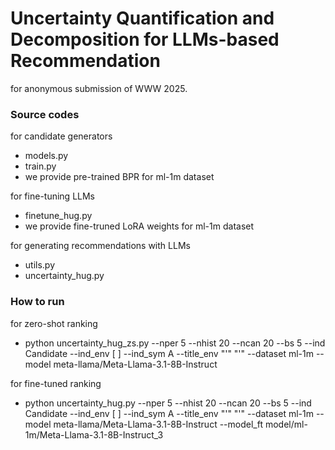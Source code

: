 # Uncertainty Quantification and Decomposition for LLMs-based Recommendation
for anonymous submission of WWW 2025.



### Source codes
for candidate generators
- models.py
- train.py
- we provide pre-trained BPR for ml-1m dataset

for fine-tuning LLMs
- finetune_hug.py
- we provide fine-truned LoRA weights for ml-1m dataset

for generating recommendations with LLMs
- utils.py
- uncertainty_hug.py



### How to run
for zero-shot ranking
- python uncertainty_hug_zs.py --nper 5 --nhist 20 --ncan 20 --bs 5 --ind Candidate --ind_env [ ] --ind_sym A --title_env "'" "'" --dataset ml-1m --model meta-llama/Meta-Llama-3.1-8B-Instruct

for fine-tuned ranking
- python uncertainty_hug.py --nper 5 --nhist 20 --ncan 20 --bs 5 --ind Candidate --ind_env [ ] --ind_sym A --title_env "'" "'" --dataset ml-1m --model meta-llama/Meta-Llama-3.1-8B-Instruct --model_ft model/ml-1m/Meta-Llama-3.1-8B-Instruct_3
